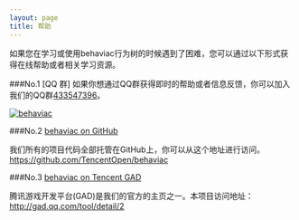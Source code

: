 ```yaml
---
layout: page
title: 帮助
---
```


如果您在学习或使用behaviac行为树的时候遇到了困难，您可以通过以下形式获得在线帮助或者相关学习资源。

###No.1 [QQ 群]
如果你想通过QQ群获得即时的帮助或者信息反馈，你可以加入我们的QQ群<a href="http://jq.qq.com/?_wv=1027&k=bahF0B">433547396</a>。

<a target="_blank" href="http://shang.qq.com/wpa/qunwpa?idkey=d02dc4e77cb5e5eb98b9e4ac1d74c3dcbbe3b8091d41a51dec2c3e2aea0d8b0e"><img border="0" src="http://pub.idqqimg.com/wpa/images/group.png" alt="behaviac" title="behaviac"></a>


###No.2 [behaviac on GitHub](https://github.com/TencentOpen/behaviac)

我们所有的项目代码全部托管在GitHub上，你可以从这个地址进行访问。<a href="https://github.com/TencentOpen/behaviac">https://github.com/TencentOpen/behaviac</a>

###No.3 [behaviac on Tencent GAD](http://gad.qq.com/tool/detail/2)

腾讯游戏开发平台(GAD)是我们的官方的主页之一。本项目访问地址：<a href="http://gad.qq.com/tool/detail/2">http://gad.qq.com/tool/detail/2</a>



